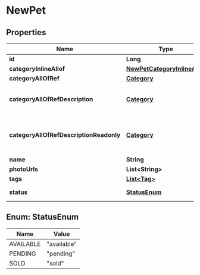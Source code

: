 

# NewPet


## Properties

| Name | Type | Description | Notes |
|------------ | ------------- | ------------- | -------------|
|**id** | **Long** |  |  [optional] |
|**categoryInlineAllof** | [**NewPetCategoryInlineAllof**](NewPetCategoryInlineAllof.md) |  |  [optional] |
|**categoryAllOfRef** | [**Category**](Category.md) |  |  [optional] |
|**categoryAllOfRefDescription** | [**Category**](Category.md) | Adding description to property using allOf  |  [optional] |
|**categoryAllOfRefDescriptionReadonly** | [**Category**](Category.md) | Adding description to readonly property using allOf  |  [optional] [readonly] |
|**name** | **String** |  |  |
|**photoUrls** | **List&lt;String&gt;** |  |  |
|**tags** | [**List&lt;Tag&gt;**](Tag.md) |  |  [optional] |
|**status** | [**StatusEnum**](#StatusEnum) | pet status in the store |  [optional] |



## Enum: StatusEnum

| Name | Value |
|---- | -----|
| AVAILABLE | &quot;available&quot; |
| PENDING | &quot;pending&quot; |
| SOLD | &quot;sold&quot; |



